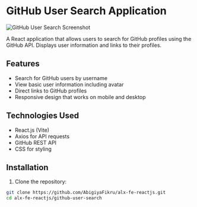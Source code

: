 # GitHub User Search Application

![GitHub User Search Screenshot](./screenshot.png) <!-- Add a screenshot later -->

A React application that allows users to search for GitHub profiles using the GitHub API. Displays user information and links to their profiles.

## Features

- Search for GitHub users by username
- View basic user information including avatar
- Direct links to GitHub profiles
- Responsive design that works on mobile and desktop

## Technologies Used

- React.js (Vite)
- Axios for API requests
- GitHub REST API
- CSS for styling

## Installation

1. Clone the repository:
```bash
git clone https://github.com/AbigiyaFikru/alx-fe-reactjs.git
cd alx-fe-reactjs/github-user-search
